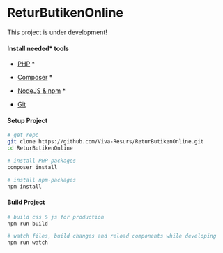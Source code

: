 # ReturButikenOnline
This project is under development!

#### Install needed* tools

- [PHP](http://php.net/) *

- [Composer](https://getcomposer.org/download/) *

- [NodeJS & npm](https://nodejs.org/en/download/) *

- [Git](https://git-scm.com/download/win)


#### Setup Project
```bash
# get repo
git clone https://github.com/Viva-Resurs/ReturButikenOnline.git
cd ReturButikenOnline

# install PHP-packages
composer install

# install npm-packages
npm install
```

#### Build Project
```bash
# build css & js for production
npm run build

# watch files, build changes and reload components while developing
npm run watch
```
